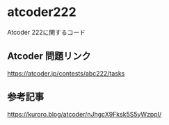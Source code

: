 # atcoder222
Atcoder 222に関するコード

## Atcoder 問題リンク
https://atcoder.jp/contests/abc222/tasks

## 参考記事
https://kuroro.blog/atcoder/nJhgcX9Fksk5S5yWzppI/
